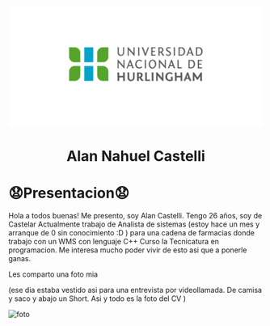 ![Logo UNAHUR](./assets/UNAHUR.png)
<h1 align="center"> Alan Nahuel Castelli </h1>

<h1 align="Left"> 😧Presentacion😧</h1>
Hola a todos buenas!
Me presento, soy Alan Castelli. Tengo 26 años, soy de Castelar
Actualmente trabajo de Analista de sistemas (estoy hace un mes y arranque de 0 sin conocimiento :D ) para una cadena de farmacias donde trabajo con un WMS con lenguaje C++
Curso la Tecnicatura en programacion. Me interesa mucho poder vivir de esto asi que a ponerle ganas.



Les comparto una foto mia

(ese dia estaba vestido asi para una entrevista por videollamada. De camisa y saco y abajo un Short. Asi y todo es la foto del CV )

![foto](https://github.com/obj1-unahur-2023s2/presentacionpersonal-alaancastelli/assets/99371942/a458fed5-2864-4609-a3e5-8ddeaf2f845d)




